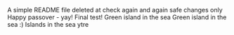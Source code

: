 A simple README file
deleted at
check again
and again
safe changes only
Happy passover - yay!
Final test!
Green island in the sea
Green island in the sea :)
Islands in the sea
ytre
